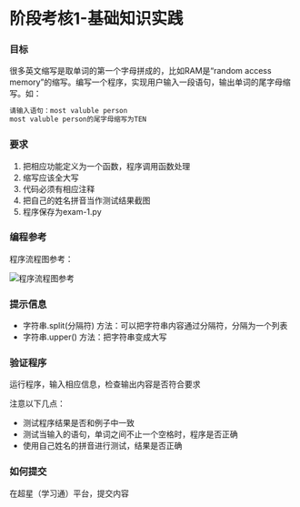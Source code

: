 # 阶段考核1-基础知识实践

### 目标
很多英文缩写是取单词的第一个字母拼成的，比如RAM是“random access memory”的缩写。编写一个程序，实现用户输入一段语句，输出单词的尾字母缩写。如：
```sh
请输入语句：most valuble person
most valuble person的尾字母缩写为TEN
```

### 要求
1. 把相应功能定义为一个函数，程序调用函数处理
2. 缩写应该全大写
3. 代码必须有相应注释
4. 把自己的姓名拼音当作测试结果截图
5. 程序保存为exam-1.py

### 编程参考
程序流程图参考：

![程序流程图参考](https://uinx1983.github.io/img/exam-1.png)

### 提示信息
- 字符串.split(分隔符) 方法：可以把字符串内容通过分隔符，分隔为一个列表
- 字符串.upper() 方法：把字符串变成大写

### 验证程序
运行程序，输入相应信息，检查输出内容是否符合要求

注意以下几点：
- 测试程序结果是否和例子中一致
- 测试当输入的语句，单词之间不止一个空格时，程序是否正确
- 使用自己姓名的拼音进行测试，结果是否正确


### 如何提交
在超星（学习通）平台，提交内容